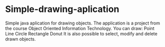 # Simple-drawing-aplication
Simple java aplication for drawing objects. The application is a project from the course Object Oriented Information Technology. You can draw:  Point Line Circle Rectangle Donut It is also possible to select, modify and delete drawn objects.
